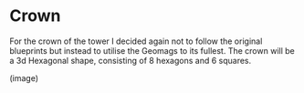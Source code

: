 # Crown

For the crown of the tower I decided again not to follow the original blueprints but instead to utilise the Geomags to its fullest. The crown will be a 3d Hexagonal shape, consisting of 8 hexagons and 6 squares.   


(image)























